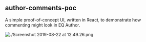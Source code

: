 
## author-comments-poc

A simple proof-of-concept UI, written in React, to demonstrate how commenting might look in EQ Author.

![./Screenshot 2019-08-22 at 12.49.26.png](author-comments-poc)
